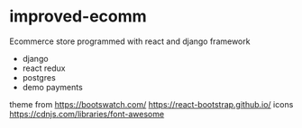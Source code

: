 # improved-ecomm
Ecommerce store programmed with react and django framework
- django
- react redux
- postgres
- demo payments

theme from https://bootswatch.com/
https://react-bootstrap.github.io/
icons https://cdnjs.com/libraries/font-awesome
